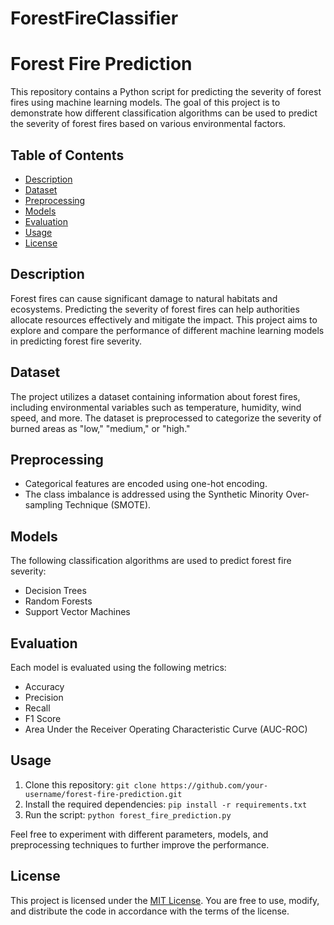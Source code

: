 # ForestFireClassifier
# Forest Fire Prediction

This repository contains a Python script for predicting the severity of forest fires using machine learning models. The goal of this project is to demonstrate how different classification algorithms can be used to predict the severity of forest fires based on various environmental factors.

## Table of Contents

- [Description](#description)
- [Dataset](#dataset)
- [Preprocessing](#preprocessing)
- [Models](#models)
- [Evaluation](#evaluation)
- [Usage](#usage)
- [License](#license)

## Description

Forest fires can cause significant damage to natural habitats and ecosystems. Predicting the severity of forest fires can help authorities allocate resources effectively and mitigate the impact. This project aims to explore and compare the performance of different machine learning models in predicting forest fire severity.

## Dataset

The project utilizes a dataset containing information about forest fires, including environmental variables such as temperature, humidity, wind speed, and more. The dataset is preprocessed to categorize the severity of burned areas as "low," "medium," or "high."

## Preprocessing

- Categorical features are encoded using one-hot encoding.
- The class imbalance is addressed using the Synthetic Minority Over-sampling Technique (SMOTE).

## Models

The following classification algorithms are used to predict forest fire severity:

- Decision Trees
- Random Forests
- Support Vector Machines

## Evaluation

Each model is evaluated using the following metrics:

- Accuracy
- Precision
- Recall
- F1 Score
- Area Under the Receiver Operating Characteristic Curve (AUC-ROC)

## Usage

1. Clone this repository: `git clone https://github.com/your-username/forest-fire-prediction.git`
2. Install the required dependencies: `pip install -r requirements.txt`
3. Run the script: `python forest_fire_prediction.py`

Feel free to experiment with different parameters, models, and preprocessing techniques to further improve the performance.

## License

This project is licensed under the [MIT License](LICENSE). You are free to use, modify, and distribute the code in accordance with the terms of the license.

